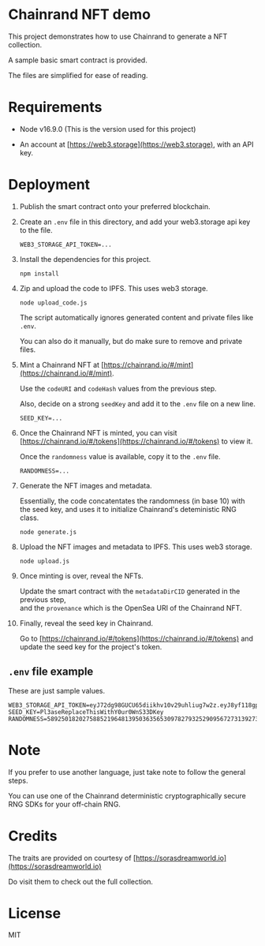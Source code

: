 # Chainrand NFT demo 

This project demonstrates how to use Chainrand to generate a NFT collection.

A sample basic smart contract is provided.

The files are simplified for ease of reading. 

# Requirements

- Node v16.9.0 (This is the version used for this project)

- An account at [https://web3.storage](https://web3.storage), with an API key.

# Deployment

1. Publish the smart contract onto your preferred blockchain.  

2. Create an `.env` file in this directory, and add your web3.storage api key to the file.
   ```
   WEB3_STORAGE_API_TOKEN=...
   ```

3. Install the dependencies for this project.
   ```
   npm install
   ```

4. Zip and upload the code to IPFS. This uses web3 storage.
   ```
   node upload_code.js
   ```
   The script automatically ignores generated content and private files like `.env`.  

   You can also do it manually, but do make sure to remove and private files.

5. Mint a Chainrand NFT at [https://chainrand.io/#/mint](https://chainrand.io/#/mint).

   Use the `codeURI` and `codeHash` values from the previous step.

   Also, decide on a strong `seedKey` and add it to the `.env` file on a new line.
   ```
   SEED_KEY=...
   ```

6. Once the Chainrand NFT is minted, you can visit [https://chainrand.io/#/tokens](https://chainrand.io/#/tokens) to view it.

   Once the `randomness` value is available, copy it to the `.env` file.
   ```
   RANDOMNESS=...
   ```

7. Generate the NFT images and metadata.

   Essentially, the code concatentates the randomness (in base 10) with the seed key, and uses it to initialize Chainrand's deteministic RNG class.
   ```
   node generate.js
   ```

8. Upload the NFT images and metadata to IPFS. This uses web3 storage.
   ```
   node upload.js 
   ```
   
9. Once minting is over, reveal the NFTs. 

    Update the smart contract with the `metadataDirCID` generated in the previous step,  
    and the `provenance` which is the OpenSea URI of the Chainrand NFT.
	
10. Finally, reveal the seed key in Chainrand.
	
	Go to [https://chainrand.io/#/tokens](https://chainrand.io/#/tokens) and update the seed key for the project's token.
	
## `.env` file example

These are just sample values.

```
WEB3_STORAGE_API_TOKEN=eyJ72dg98GUCU65diikhv10v29uhliug7w2z.eyJ8yf118gpJKlwLWR081chIf9S121
SEED_KEY=Pl3aseReplaceThisWithY0ur0WnS33DKey
RANDOMNESS=5892501820275885219648139503635653097827932529095672731392738198242665230727
````

# Note

If you prefer to use another language, just take note to follow the general steps.  

You can use one of the Chainrand deterministic cryptographically secure RNG SDKs for your off-chain RNG.

# Credits

The traits are provided on courtesy of [https://sorasdreamworld.io](https://sorasdreamworld.io)

Do visit them to check out the full collection.

# License

MIT